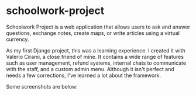 # schoolwork-project
Schoolwork Project is a web application that allows users to ask and answer questions, exchange notes, create maps, or write articles using a virtual currency.

As my first Django project, this was a learning experience. I created it with Valerio Cirami, a close friend of mine. It contains a wide range of features such as user management, refund systems, internal chats to communicate with the staff, and a custom admin menu. Although it isn't perfect and needs a few corrections, I've learned a lot about the framework.

Some screenshots are below:

